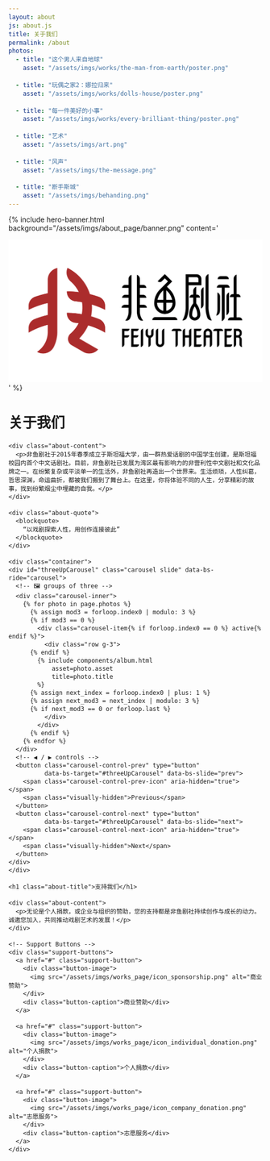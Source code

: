 ```yaml
---
layout: about
js: about.js
title: 关于我们
permalink: /about
photos:
  - title: "这个男人来自地球"
    asset: "/assets/imgs/works/the-man-from-earth/poster.png"

  - title: "玩偶之家2：娜拉归来"
    asset: "/assets/imgs/works/dolls-house/poster.png"

  - title: "每一件美好的小事"
    asset: "/assets/imgs/works/every-brilliant-thing/poster.png"

  - title: "艺术"
    asset: "/assets/imgs/art.png"

  - title: "风声"
    asset: "/assets/imgs/the-message.png"

  - title: "断手斯城"
    asset: "/assets/imgs/behanding.png"
---
```


<!-- Hero Banner Section -->
{% include hero-banner.html
    background="/assets/imgs/about_page/banner.png"
    content='<div class="hero-logo"><img src="/assets/imgs/logo.png" alt="Feiyu Theater Logo"></div>'
%}

<!-- Main Content -->
<main class="about-main">
  <div class="container text-center">
    <h1 class="about-title">关于我们</h1>

    <div class="about-content">
      <p>非鱼剧社于2015年春季成立于斯坦福大学，由一群热爱话剧的中国学生创建，是斯坦福校园内首个中文话剧社。目前，非鱼剧社已发展为湾区最有影响力的非营利性中文剧社和文化品牌之一。在纷繁复杂或平淡单一的生活外，非鱼剧社再造出一个世界来。生活烦琐，人性纠葛，哲思深渊，命运曲折，都被我们搬到了舞台上。在这里，你将体验不同的人生，分享精彩的故事，找到纷繁烟尘中埋藏的自我。</p>
    </div>

    <div class="about-quote">
      <blockquote>
        “以戏剧探索人性，用创作连接彼此”
      </blockquote>
    </div>

    <div class="container">
    <div id="threeUpCarousel" class="carousel slide" data-bs-ride="carousel">
      <!-- 🖼️ groups of three -->
      <div class="carousel-inner">
        {% for photo in page.photos %}
          {% assign mod3 = forloop.index0 | modulo: 3 %}
          {% if mod3 == 0 %}
            <div class="carousel-item{% if forloop.index0 == 0 %} active{% endif %}">
              <div class="row g-3">
          {% endif %}
            {% include components/album.html
                asset=photo.asset
                title=photo.title
            %}
          {% assign next_index = forloop.index0 | plus: 1 %}
          {% assign next_mod3 = next_index | modulo: 3 %}
          {% if next_mod3 == 0 or forloop.last %}
              </div>
            </div>
          {% endif %}
        {% endfor %}
      </div>
      <!-- ◀ / ▶ controls -->
      <button class="carousel-control-prev" type="button"
              data-bs-target="#threeUpCarousel" data-bs-slide="prev">
        <span class="carousel-control-prev-icon" aria-hidden="true"></span>
        <span class="visually-hidden">Previous</span>
      </button>
      <button class="carousel-control-next" type="button"
              data-bs-target="#threeUpCarousel" data-bs-slide="next">
        <span class="carousel-control-next-icon" aria-hidden="true"></span>
        <span class="visually-hidden">Next</span>
      </button>
    </div>
    </div>

    <h1 class="about-title">支持我们</h1>

    <div class="about-content">
      <p>无论是个人捐款，或企业与组织的赞助，您的支持都是非鱼剧社持续创作与成长的动力。诚邀您加入，共同推动戏剧艺术的发展！</p>
    </div>

    <!-- Support Buttons -->
    <div class="support-buttons">
      <a href="#" class="support-button">
        <div class="button-image">
          <img src="/assets/imgs/works_page/icon_sponsorship.png" alt="商业赞助">
        </div>
        <div class="button-caption">商业赞助</div>
      </a>

      <a href="#" class="support-button">
        <div class="button-image">
          <img src="/assets/imgs/works_page/icon_individual_donation.png" alt="个人捐款">
        </div>
        <div class="button-caption">个人捐款</div>
      </a>

      <a href="#" class="support-button">
        <div class="button-image">
          <img src="/assets/imgs/works_page/icon_company_donation.png" alt="志愿服务">
        </div>
        <div class="button-caption">志愿服务</div>
      </a>
    </div>
  </div>
</main>
